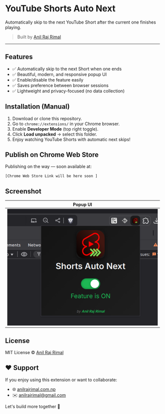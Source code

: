 
# YouTube Shorts Auto Next

Automatically skip to the next YouTube Short after the current one finishes playing.

> Built by [Anil Raj Rimal](https://anilrajrimal.com.np/)

---

## Features

- ✅ Automatically skip to the next Short when one ends
- ✅ Beautiful, modern, and responsive popup UI
- ✅ Enable/disable the feature easily
- ✅ Saves preference between browser sessions
- ✅ Lightweight and privacy-focused (no data collection)


## Installation (Manual)

1. Download or clone this repository.
2. Go to `chrome://extensions/` in your Chrome browser.
3. Enable **Developer Mode** (top right toggle).
4. Click **Load unpacked** → select this folder.
5. Enjoy watching YouTube Shorts with automatic next skips!


## Publish on Chrome Web Store

Publishing on the way — soon available at:

```
[Chrome Web Store Link will be here soon ]
```

## Screenshot

| Popup UI                           |
|------------------------------------|
| ![Popup UI](icons/popup-screenshot.png) |


## License

MIT License © [Anil Raj Rimal](https://anilrajrimal.com.np/)


## ❤️ Support

If you enjoy using this extension or want to collaborate:

- 🌐 [anilrajrimal.com.np](https://anilrajrimal.com.np/)
- ✉️ anilrajrimal@gmail.com

Let's build more together 🚀
